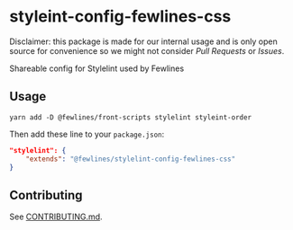 # styleint-config-fewlines-css

Disclaimer: this package is made for our internal usage and is only open source for convenience so we might not consider _Pull Requests_ or _Issues_.

Shareable config for Stylelint used by Fewlines

## Usage

```shell
yarn add -D @fewlines/front-scripts stylelint styleint-order
```

Then add these line to your `package.json`:

```json
"stylelint": {
	"extends": "@fewlines/stylelint-config-fewlines-css"
}
```

## Contributing

See [CONTRIBUTING.md](CONTRIBUTING.md).
